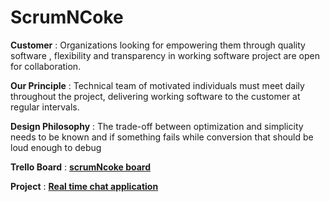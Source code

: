 # ScrumNCoke

**Customer** : Organizations looking for empowering them through quality software , flexibility and transparency in working software project are open for collaboration.

**Our Principle** : Technical team of motivated individuals must meet daily throughout the project, delivering working software to the customer at regular intervals.

**Design Philosophy** : The trade-off between optimization and simplicity needs to be known and if something fails while conversion that should be loud enough to debug

**Trello Board** : [**scrumNcoke board**](https://trello.com/b/G2lmDv6d/scrumncoke)

**Project** : [**Real time chat application**](https://github.com/thegoldenmule/csci-5030/blob/main/notes/briefs/discord.md) 
